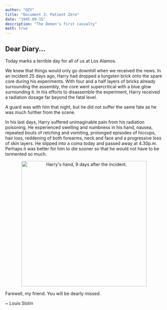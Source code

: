 ```yaml
---
author: "OZY"
title: "Document 3: Patient Zero"
date: "1945-09-15"
description: "The Demon's first casualty"
math: true
---
```


## Dear Diary...

Today marks a terrible day for all of us at Los Alamos.

We knew that things would only go downhill when we received the news. In an incident 25 days ago, Harry had dropped a tungsten brick onto the spare core during his experiments. With four and a half layers of bricks already surrounding the assembly, the core went supercritical with a blue glow surrounding it. In his efforts to disassemble the experiment, Harry received a radiation dosage far beyond the fatal level.

A guard was with him that night, but he did not suffer the same fate as he was much further from the scene.

In his last days, Harry suffered unimaginable pain from his radiation poisoning. He experienced swelling and numbness in his hand, nausea, repeated bouts of retching and vomiting, prolonged episodes of hiccups, hair loss, reddening of both forearms, neck and face and a progressive loss of skin layers. He slipped into a coma today and passed away at 4.30p.m. Perhaps it was better for him to die sooner so that he would not have to be tormented so much.

<div align="center">
    <img src="../images/Daghlian-hand.png" alt="Harry's hand, 9 days after the incident." width="400"/>
</div>

Farewell, my friend. You will be dearly missed.

~ Louis Slotin

